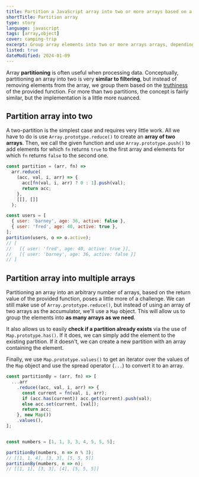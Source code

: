 ```yaml
---
title: Partition a JavaScript array into two or more arrays based on a condition
shortTitle: Partition array
type: story
language: javascript
tags: [array,object]
cover: camping-trip
excerpt: Group array elements into two or more arrays arrays, depending on the provided function's return value.
listed: true
dateModified: 2024-01-09
---
```


Array **partitioning** is often useful when processing data. Conceptually, partitioning an array into two is very **similar to filtering**, but instead of removing elements from the array, we group them based on the [truthiness](/js/s/truthy-falsy-values) of the provided function. For more than two partitions, the concept is fairly similar, but the implementation is a little more nuanced.

## Partition array into two

A two-partition is the simplest case and requires very little work. All we have to do is use `Array.prototype.reduce()` to create an **array of two arrays**. Then, we call the given function and use `Array.prototype.push()` to add elements for which `fn` returns `true` to the first array and elements for which `fn` returns `false` to the second one.

```js
const partition = (arr, fn) =>
  arr.reduce(
    (acc, val, i, arr) => {
      acc[fn(val, i, arr) ? 0 : 1].push(val);
      return acc;
    },
    [[], []]
  );

const users = [
  { user: 'barney', age: 36, active: false },
  { user: 'fred', age: 40, active: true },
];
partition(users, o => o.active);
// [
//   [{ user: 'fred', age: 40, active: true }],
//   [{ user: 'barney', age: 36, active: false }]
// ]
```

## Partition array into multiple arrays

Partitioning an array into an arbitrary number of arrays, based on the return value of the provided function, poses a little more of a challenge. We can still make use of `Array.prototype.reduce()`, but instead of using an array of two arrays as the accumulator, we'll use a `Map` object. This will allow us to group the elements into **as many arrays as we need**.

It also allows us to easily **check if a partition already exists** via the use of `Map.prototype.has()`. If it does, we can simply add the element to the existing partition. If it doesn't, we can create a new partition with an array containing the element.

Finally, we use `Map.prototype.values()` to get an iterator over the values of the `Map` object and use the spread operator (`...`) to convert it to an array.

```js
const partitionBy = (arr, fn) => [
  ...arr
    .reduce((acc, val, i, arr) => {
      const current = fn(val, i, arr);
      if (acc.has(current)) acc.get(current).push(val);
      else acc.set(current, [val]);
      return acc;
    }, new Map())
    .values(),
];


const numbers = [1, 1, 3, 3, 4, 5, 5, 5];

partitionBy(numbers, n => n % 3);
// [[1, 1, 4], [3, 3], [5, 5, 5]]
partitionBy(numbers, n => n);
// [[1, 1], [3, 3], [4], [5, 5, 5]]
```
